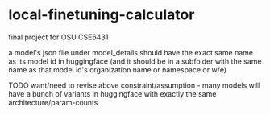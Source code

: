 # local-finetuning-calculator
final project for OSU CSE6431



a model's json file under model_details should have the exact same name as its model id in huggingface
(and it should be in a subfolder with the same name as that model id's organization name or namespace or w/e)

TODO want/need to revise above constraint/assumption - many models will have a bunch of variants in huggingface with exactly the same architecture/param-counts






